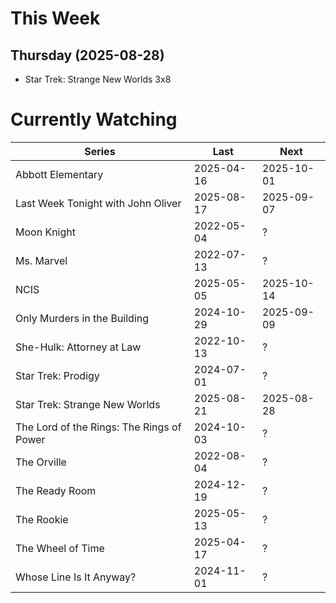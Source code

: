 # This Week

## Thursday (2025-08-28)
- Star Trek: Strange New Worlds 3x8

# Currently Watching

| Series | Last | Next |
| --- | --- | --- |
| Abbott Elementary | 2025-04-16 | 2025-10-01 |
| Last Week Tonight with John Oliver | 2025-08-17 | 2025-09-07 |
| Moon Knight | 2022-05-04 | ? |
| Ms. Marvel | 2022-07-13 | ? |
| NCIS | 2025-05-05 | 2025-10-14 |
| Only Murders in the Building | 2024-10-29 | 2025-09-09 |
| She-Hulk: Attorney at Law | 2022-10-13 | ? |
| Star Trek: Prodigy | 2024-07-01 | ? |
| Star Trek: Strange New Worlds | 2025-08-21 | 2025-08-28 |
| The Lord of the Rings: The Rings of Power | 2024-10-03 | ? |
| The Orville | 2022-08-04 | ? |
| The Ready Room | 2024-12-19 | ? |
| The Rookie | 2025-05-13 | ? |
| The Wheel of Time | 2025-04-17 | ? |
| Whose Line Is It Anyway? | 2024-11-01 | ? |

